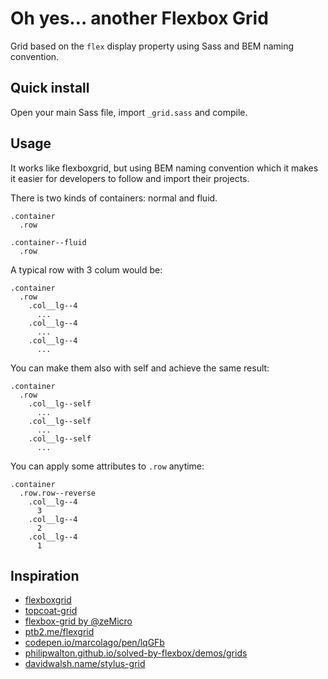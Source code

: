 # Oh yes… another Flexbox Grid

Grid based on the `flex` display property using Sass and BEM naming convention.

## Quick install

Open your main Sass file, import `_grid.sass` and compile.

## Usage

It works like flexboxgrid, but using BEM naming convention which it makes it easier for developers to follow and import their projects.

There is two kinds of containers: normal and fluid.

```
.container
  .row

.container--fluid
  .row

```

A typical row with 3 colum would be:

```
.container
  .row
    .col__lg--4
      ...
    .col__lg--4
      ...
    .col__lg--4
      ...
```

You can make them also with self and achieve the same result:

```
.container
  .row
    .col__lg--self
      ...
    .col__lg--self
      ...
    .col__lg--self
      ...
```

You can apply some attributes to `.row` anytime:

```
.container
  .row.row--reverse
    .col__lg--4
      3
    .col__lg--4
      2
    .col__lg--4
      1
```

Inspiration
-----------
- [flexboxgrid](https://github.com/kristoferjoseph/flexboxgrid/)
- [topcoat-grid](https://github.com/topcoat/grid)
- [flexbox-grid by @zeMicro](https://github.com/zeMirco/flexbox-grid)
- [ptb2.me/flexgrid](http://ptb2.me/flexgrid/)
- [codepen.io/marcolago/pen/lqGFb](http://codepen.io/marcolago/pen/lqGFb)
- [philipwalton.github.io/solved-by-flexbox/demos/grids](http://philipwalton.github.io/solved-by-flexbox/demos/grids/)
- [davidwalsh.name/stylus-grid](http://davidwalsh.name/stylus-grid)